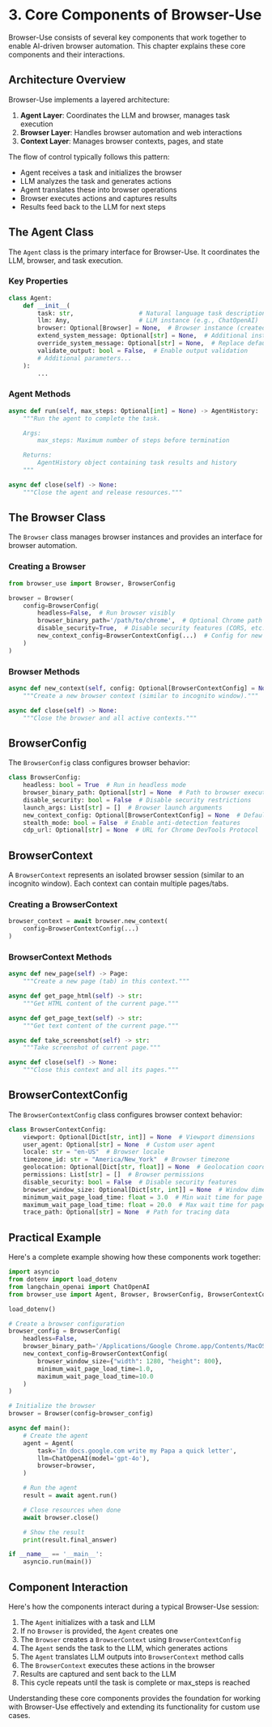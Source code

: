 # 3. Core Components of Browser-Use

Browser-Use consists of several key components that work together to enable AI-driven browser automation. This chapter explains these core components and their interactions.

## Architecture Overview

Browser-Use implements a layered architecture:

1. **Agent Layer**: Coordinates the LLM and browser, manages task execution
2. **Browser Layer**: Handles browser automation and web interactions
3. **Context Layer**: Manages browser contexts, pages, and state

The flow of control typically follows this pattern:

- Agent receives a task and initializes the browser
- LLM analyzes the task and generates actions
- Agent translates these into browser operations
- Browser executes actions and captures results
- Results feed back to the LLM for next steps

## The Agent Class

The `Agent` class is the primary interface for Browser-Use. It coordinates the LLM, browser, and task execution.

### Key Properties

```python
class Agent:
    def __init__(
        task: str,                  # Natural language task description
        llm: Any,                   # LLM instance (e.g., ChatOpenAI)
        browser: Optional[Browser] = None,  # Browser instance (created if None)
        extend_system_message: Optional[str] = None,  # Additional instructions
        override_system_message: Optional[str] = None,  # Replace default prompt
        validate_output: bool = False,  # Enable output validation
        # Additional parameters...
    ):
        ...
```

### Agent Methods

```python
async def run(self, max_steps: Optional[int] = None) -> AgentHistory:
    """Run the agent to complete the task.

    Args:
        max_steps: Maximum number of steps before termination

    Returns:
        AgentHistory object containing task results and history
    """

async def close(self) -> None:
    """Close the agent and release resources."""
```

## The Browser Class

The `Browser` class manages browser instances and provides an interface for browser automation.

### Creating a Browser

```python
from browser_use import Browser, BrowserConfig

browser = Browser(
    config=BrowserConfig(
        headless=False,  # Run browser visibly
        browser_binary_path='/path/to/chrome',  # Optional Chrome path
        disable_security=True,  # Disable security features (CORS, etc.)
        new_context_config=BrowserContextConfig(...)  # Config for new contexts
    )
)
```

### Browser Methods

```python
async def new_context(self, config: Optional[BrowserContextConfig] = None) -> BrowserContext:
    """Create a new browser context (similar to incognito window)."""

async def close(self) -> None:
    """Close the browser and all active contexts."""
```

## BrowserConfig

The `BrowserConfig` class configures browser behavior:

```python
class BrowserConfig:
    headless: bool = True  # Run in headless mode
    browser_binary_path: Optional[str] = None  # Path to browser executable
    disable_security: bool = False  # Disable security restrictions
    launch_args: List[str] = []  # Browser launch arguments
    new_context_config: Optional[BrowserContextConfig] = None  # Default context config
    stealth_mode: bool = False  # Enable anti-detection features
    cdp_url: Optional[str] = None  # URL for Chrome DevTools Protocol
```

## BrowserContext

A `BrowserContext` represents an isolated browser session (similar to an incognito window). Each context can contain multiple pages/tabs.

### Creating a BrowserContext

```python
browser_context = await browser.new_context(
    config=BrowserContextConfig(...)
)
```

### BrowserContext Methods

```python
async def new_page(self) -> Page:
    """Create a new page (tab) in this context."""

async def get_page_html(self) -> str:
    """Get HTML content of the current page."""

async def get_page_text(self) -> str:
    """Get text content of the current page."""

async def take_screenshot(self) -> str:
    """Take screenshot of current page."""

async def close(self) -> None:
    """Close this context and all its pages."""
```

## BrowserContextConfig

The `BrowserContextConfig` class configures browser context behavior:

```python
class BrowserContextConfig:
    viewport: Optional[Dict[str, int]] = None  # Viewport dimensions
    user_agent: Optional[str] = None  # Custom user agent
    locale: str = "en-US"  # Browser locale
    timezone_id: str = "America/New_York"  # Browser timezone
    geolocation: Optional[Dict[str, float]] = None  # Geolocation coordinates
    permissions: List[str] = []  # Browser permissions
    disable_security: bool = False  # Disable security features
    browser_window_size: Optional[Dict[str, int]] = None  # Window dimensions
    minimum_wait_page_load_time: float = 3.0  # Min wait time for page loads
    maximum_wait_page_load_time: float = 20.0  # Max wait time for page loads
    trace_path: Optional[str] = None  # Path for tracing data
```

## Practical Example

Here's a complete example showing how these components work together:

```python
import asyncio
from dotenv import load_dotenv
from langchain_openai import ChatOpenAI
from browser_use import Agent, Browser, BrowserConfig, BrowserContextConfig

load_dotenv()

# Create a browser configuration
browser_config = BrowserConfig(
    headless=False,
    browser_binary_path='/Applications/Google Chrome.app/Contents/MacOS/Google Chrome',
    new_context_config=BrowserContextConfig(
        browser_window_size={"width": 1280, "height": 800},
        minimum_wait_page_load_time=1.0,
        maximum_wait_page_load_time=10.0
    )
)

# Initialize the browser
browser = Browser(config=browser_config)

async def main():
    # Create the agent
    agent = Agent(
        task='In docs.google.com write my Papa a quick letter',
        llm=ChatOpenAI(model='gpt-4o'),
        browser=browser,
    )

    # Run the agent
    result = await agent.run()

    # Close resources when done
    await browser.close()

    # Show the result
    print(result.final_answer)

if __name__ == '__main__':
    asyncio.run(main())
```

## Component Interaction

Here's how the components interact during a typical Browser-Use session:

1. The `Agent` initializes with a task and LLM
2. If no `Browser` is provided, the `Agent` creates one
3. The `Browser` creates a `BrowserContext` using `BrowserContextConfig`
4. The `Agent` sends the task to the LLM, which generates actions
5. The `Agent` translates LLM outputs into `BrowserContext` method calls
6. The `BrowserContext` executes these actions in the browser
7. Results are captured and sent back to the LLM
8. This cycle repeats until the task is complete or max_steps is reached

Understanding these core components provides the foundation for working with Browser-Use effectively and extending its functionality for custom use cases.
